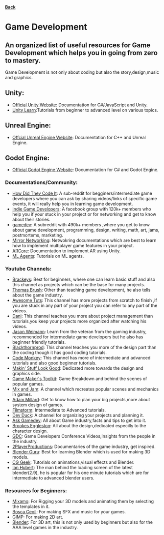 **[Back](/README.md/)**

# Game Development

## An organized list of useful resources for Game Development which helps you in going from zero to mastery.

Game Development is not only about coding but also the story,design,music and graphics.

## Unity:
- [Official Unity Website](https://docs.unity3d.com/Manual/index.html): Documentation for C#/JavaScript and Unity.
- [Unity Learn](https://learn.unity.com/):Tutorials from beginner to advanced level on various topics.

## Unreal Engine:
- [Offcial Unreal Engine Website](https://docs.unrealengine.com/en-US/index.html): Documentation for C++ and Unreal Engine.

## Godot Engine:
- [Official Godot Engine Website](https://docs.godotengine.org/en/stable/index.html): Documentation for C# and Godot Engine.



### Documentations/Community:
- [How Did They Code It](https://www.reddit.com/r/howdidtheycodeit/): A sub-reddit for begginers/intermediate game developers where you can ask by sharing videos/links of specific game events, it will really help you in learning game development.
- [Indie Game Developers](https://www.facebook.com/groups/IndieGameDevs/about/): A facebook group with 120k+ members who help you if your stuck in your project or for networking and get to know about their stories.
- [gamedev](https://www.reddit.com/r/gamedev/): A subreddit with 490k+ members ,where you get to know about game development, programming, design, writing, math, art, jams, postmortems, marketing.
- [Mirror Networking](https://mirror-networking.com/docs/): Netwokring documentations which are best to learn how to implement multiplayer game features in your project.
- [ARCore](https://developers.google.com/ar/develop/unity): Documentation to implement AR using Unity.
- [ML Agents](https://www.immersivelimit.com/tutorials/unity-ml-agents-tutorial-list): Tutorials on ML agents.

### Youtube Channels:
- [Brackeys](https://www.youtube.com/user/Brackeys): Best for beginners, where one can learn basic stuff and also this channel as projects which can be the base for many projects.
- [Thomas Brush](https://www.youtube.com/user/thomasmbrush): Other than teaching game development, he also tells about the game industry.
- [Awesome Tuts](https://www.youtube.com/channel/UC5c-DuzPdH9iaWYdI0v0uzw): This channel has more projects from scratch to finish ,if you are stuck in any part of your project you can refer to any part of the videos.
- [Dani](https://www.youtube.com/channel/UCIabPXjvT5BVTxRDPCBBOOQ): This channel teaches you more about project management than tutorials,you keep your projects more organized after watching his videos.
- [Jason Weimann](https://www.youtube.com/channel/UCX_b3NNQN5bzExm-22-NVVg): Learn from the veteran from the gaming industry, recommended for intermediate game developers but he also has beginner friendly tutorials.
- [Blackthornprod](https://www.youtube.com/channel/UC9Z1XWw1kmnvOOFsj6Bzy2g): This channel teaches you more of the design part than the coding though it has good coding tutorials.
- [Code Monkey](https://www.youtube.com/channel/UCFK6NCbuCIVzA6Yj1G_ZqCg): This channel has more of intermediate and advanced tutorials and also good beginner tutorials.
- [Makin' Stuff Look Good](https://www.youtube.com/channel/UCEklP9iLcpExB8vp_fWQseg): Dedicated more towards the design and graphics side.
- [Game Maker's Toolkit](https://www.youtube.com/user/McBacon1337): Game Breakdown and behind the scenes of popular games.
- [Mix and Jam](https://www.youtube.com/channel/UCLyVUwlB_Hahir_VsKkGPIA): A channel which recreates popular scenes and mechanics in games.
- [Adam Millard](https://www.youtube.com/user/Thefearalcarrot): Get to know how to plan your big projects,more about system design of games.
- [Filmstorm](https://www.youtube.com/channel/UCH1svLGqmyVuCnHCHDr0EXw): Intermediate to Advanced tutorials.
- [Dev Duck](https://www.youtube.com/channel/UCKCTmact-90hXpV2ns8GSsA): A channel for organizing your projects and planning it.
- [Ask Gamedev](https://www.youtube.com/channel/UCd_lJ4zSp9wZDNyeKCWUstg): All about Game industry,facts and tips to get into it.
- [Brookes Eggleston](https://www.youtube.com/channel/UCJklo0Zl5tLV9kkk_Jd81EA): All about the design,dedicated especilly to the character design.
- [GDC](https://www.youtube.com/channel/UC0JB7TSe49lg56u6qH8y_MQ): Game Developers Conference Videos,Insights from the people in the industry.
- [2PlayerProductions](https://www.youtube.com/user/2PlayerProductions): Documentaries of the game industry, get inspired.
- [Blender Guru](https://www.youtube.com/playlist?list=PLjEaoINr3zgEq0u2MzVgAaHEBt--xLB6U): Best for learning Blender which is used for making 3D models.
- [CG Geek](https://www.youtube.com/user/Blenderfan93): Tutorials on animations,visual effects and Blender.
- [Ian Hubert](https://www.youtube.com/user/mrdodobird): The man behind the loading screen of the latest blender(2.9), he is popular for his one minute tutorials which are for intermediate to advanced blender users.

### Resources for Beginners:
- [Mixamo](https://www.mixamo.com/#/): For Rigging your 3D models and animating them by selecting the templates in it.
- [Bosca Ceoil](https://boscaceoil.net/): For making SFX and music for your games.
- [GIMP](gimp.org): For making 2D art.
- [Blender](https://www.blender.org/): For 3D art, this is not only used by beginners but also for the AAA level games in the industry.










                                   
